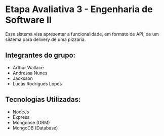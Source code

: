 # Etapa Avaliativa 3 - Engenharia de Software II

Esse sistema visa apresentar a funcionalidade, em formato de API, de um sistema para delivery de uma pizzaria.

## Integrantes do grupo:
  - Arthur Wallace
  - Andressa Nunes
  - Jacksson
  - Lucas Rodrigues Lopes
  

## Tecnologias Utilizadas:
  - NodeJs
  - Express
  - Mongoose (ORM)
  - MongoDB (Database)

